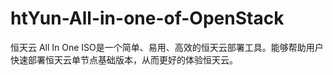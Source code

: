 # htYun-All-in-one-of-OpenStack
恒天云 All In One ISO是一个简单、易用、高效的恒天云部署工具。能够帮助用户快速部署恒天云单节点基础版本，从而更好的体验恒天云。
